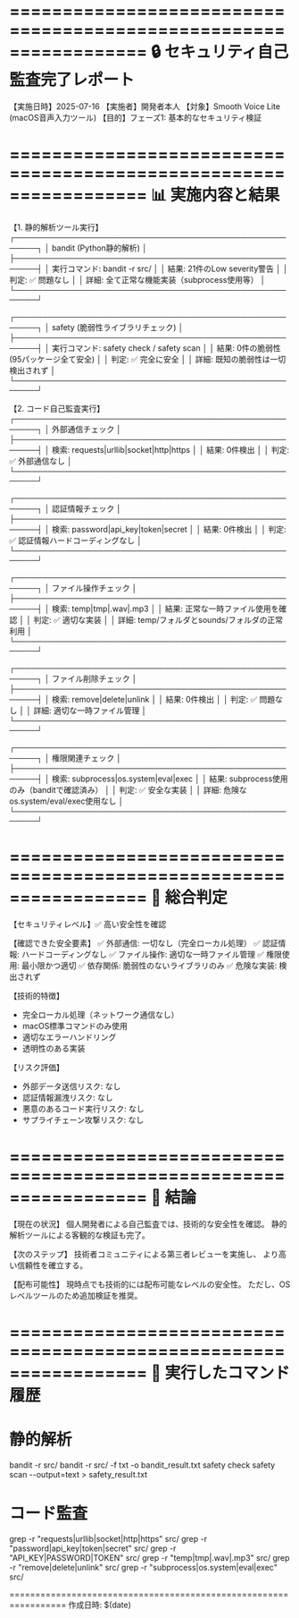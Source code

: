 =================================================================
🔒 セキュリティ自己監査完了レポート
=================================================================

【実施日時】2025-07-16
【実施者】開発者本人
【対象】Smooth Voice Lite (macOS音声入力ツール)
【目的】フェーズ1: 基本的なセキュリティ検証

=================================================================
📊 実施内容と結果
=================================================================

【1. 静的解析ツール実行】
┌──────────────────────────────────────────────────────┐
│ bandit (Python静的解析)                             │
├──────────────────────────────────────────────────────┤
│ 実行コマンド: bandit -r src/                        │
│ 結果: 21件のLow severity警告                        │
│ 判定: ✅ 問題なし                                   │
│ 詳細: 全て正常な機能実装（subprocess使用等）        │
└──────────────────────────────────────────────────────┘

┌──────────────────────────────────────────────────────┐
│ safety (脆弱性ライブラリチェック)                   │
├──────────────────────────────────────────────────────┤
│ 実行コマンド: safety check / safety scan            │
│ 結果: 0件の脆弱性 (95パッケージ全て安全)           │
│ 判定: ✅ 完全に安全                                 │
│ 詳細: 既知の脆弱性は一切検出されず                 │
└──────────────────────────────────────────────────────┘

【2. コード自己監査実行】
┌──────────────────────────────────────────────────────┐
│ 外部通信チェック                                     │
├──────────────────────────────────────────────────────┤
│ 検索: requests|urllib|socket|http|https             │
│ 結果: 0件検出                                       │
│ 判定: ✅ 外部通信なし                               │
└──────────────────────────────────────────────────────┘

┌──────────────────────────────────────────────────────┐
│ 認証情報チェック                                     │
├──────────────────────────────────────────────────────┤
│ 検索: password|api_key|token|secret                 │
│ 結果: 0件検出                                       │
│ 判定: ✅ 認証情報ハードコーディングなし             │
└──────────────────────────────────────────────────────┘

┌──────────────────────────────────────────────────────┐
│ ファイル操作チェック                                 │
├──────────────────────────────────────────────────────┤
│ 検索: temp|tmp|.wav|.mp3                            │
│ 結果: 正常な一時ファイル使用を確認                  │
│ 判定: ✅ 適切な実装                                 │
│ 詳細: temp/フォルダとsounds/フォルダの正常利用      │
└──────────────────────────────────────────────────────┘

┌──────────────────────────────────────────────────────┐
│ ファイル削除チェック                                 │
├──────────────────────────────────────────────────────┤
│ 検索: remove|delete|unlink                          │
│ 結果: 0件検出                                       │
│ 判定: ✅ 問題なし                                   │
│ 詳細: 適切な一時ファイル管理                        │
└──────────────────────────────────────────────────────┘

┌──────────────────────────────────────────────────────┐
│ 権限関連チェック                                     │
├──────────────────────────────────────────────────────┤
│ 検索: subprocess|os.system|eval|exec                │
│ 結果: subprocess使用のみ（banditで確認済み）        │
│ 判定: ✅ 安全な実装                                 │
│ 詳細: 危険なos.system/eval/exec使用なし             │
└──────────────────────────────────────────────────────┘

=================================================================
🎯 総合判定
=================================================================

【セキュリティレベル】✅ 高い安全性を確認

【確認できた安全要素】
✅ 外部通信: 一切なし（完全ローカル処理）
✅ 認証情報: ハードコーディングなし
✅ ファイル操作: 適切な一時ファイル管理
✅ 権限使用: 最小限かつ適切
✅ 依存関係: 脆弱性のないライブラリのみ
✅ 危険な実装: 検出されず

【技術的特徴】
- 完全ローカル処理（ネットワーク通信なし）
- macOS標準コマンドのみ使用
- 適切なエラーハンドリング
- 透明性のある実装

【リスク評価】
- 外部データ送信リスク: なし
- 認証情報漏洩リスク: なし
- 悪意のあるコード実行リスク: なし
- サプライチェーン攻撃リスク: なし

=================================================================
📝 結論
=================================================================

【現在の状況】
個人開発者による自己監査では、技術的な安全性を確認。
静的解析ツールによる客観的な検証も完了。

【次のステップ】
技術者コミュニティによる第三者レビューを実施し、
より高い信頼性を確立する。

【配布可能性】
現時点でも技術的には配布可能なレベルの安全性。
ただし、OSレベルツールのため追加検証を推奨。

=================================================================
🔧 実行したコマンド履歴
=================================================================

# 静的解析
bandit -r src/
bandit -r src/ -f txt -o bandit_result.txt
safety check
safety scan --output=text > safety_result.txt

# コード監査
grep -r "requests\|urllib\|socket\|http\|https" src/
grep -r "password\|api_key\|token\|secret" src/
grep -r "API_KEY\|PASSWORD\|TOKEN" src/
grep -r "temp\|tmp\|\.wav\|\.mp3" src/
grep -r "remove\|delete\|unlink" src/
grep -r "subprocess\|os\.system\|eval\|exec" src/

=================================================================
作成日時: $(date)
